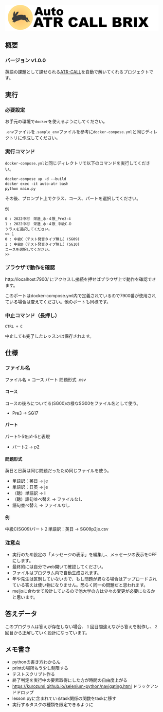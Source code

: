 <img src="./images/auto-atr-logo.png">

## 概要
### バージョン v1.0.0
英語の課題として課せられる[ATR-CALL](https://atr.meijo-u.net/)を自動で解いてくれるプロジェクトです。

## 実行

### 必要設定
お手元の環境で`docker`を使えるようにしてください。

`.env`ファイルを`.sample_env`ファイルを参考に`docker-compose.yml`と同じディレクトリに作成してください。

### 実行コマンド
`docker-compose.yml`と同じディレクトリで以下のコマンドを実行してください。
```
docker-compose up -d --build
docker exec -it auto-atr bash
python main.py
```
その後、プロンプト上でクラス、コース、パートを選択してください。

例
```
0 : 2022中村　栄造_水･４限_Pre3-4
1 : 2022中村　栄造_水･４限_中級C-D
クラスを選択してください。
>> 1
0 : 中級C（テスト発音タイプ無し）(SG09)
1 : 中級D（テスト発音タイプ無し）(SG10)
コースを選択してください。
>>
```

### ブラウザで動作を確認
http://localhost:7900/ にアクセスし接続を押せばブラウザ上で動作を確認できます。

このポートはdocker-compose.yml内で定義されているので7900番が使用されている場合は変えてください。他のポートも同様です。

### 中止コマンド（長押し）
```
CTRL + C 
```
中止しても完了したレッスンは保存されます。

## 仕様
### ファイル名
ファイル名 = コース パート 問題形式 .csv
#### コース
コースの後ろについてる(SG00)の様なSG00をファイル名として使う。
- Pre3 -> SG17
#### パート
パート1-5をp1-5と表現
- パート2 -> p2
#### 問題形式
英日と日英は同じ問題だったため同じファイルを使う。
- 単語訳：英日 -> je
- 単語訳：日英 -> je 
- （聴）単語訳 -> li
- （聴）語句並べ替え -> ファイルなし
- 語句並べ替え -> ファイルなし
#### 例
中級C(SG09)パート２単語訳：英日 -> SG09p2je.csv
### 注意点
- 実行のため設定の「メッセージの表示」を編集し、メッセージの表示をOFFにします。
- 最終的には自分でweb開いて確認してください。
- ファイルはプログラム内で自動生成されます。
- 年や先生は区別していないので、もし問題が異なる場合はアップロードされている答えは使い物になりません。恐らく同一の問題だと思われます。
- meijoに合わせて設計しているので他大学の方は少々の変更が必要になるかと思います。

## 答えデータ
このプログラムは答えが存在しない場合、１回目間違えながら答えを制作し、２回目から正解していく設計になっています。

## メモ書き
- pythonの書き方わからん
- printの場所もう少し制限する
- テストスクリプト作る
- 終了判定を実行中の要素取得にした方が時間の自由度上がる
- https://kurozumi.github.io/selenium-python/navigating.html ドラックアンドドロップ
- lesson.pyに含まれているtask関係の関数をtaskに移す
- 実行するタスクの種類を限定できるように
